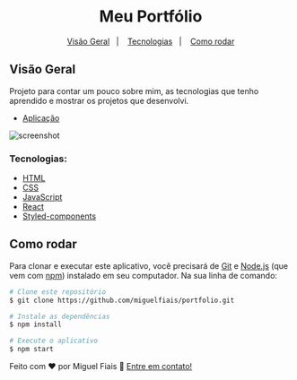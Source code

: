 <h1 align="center">Meu Portfólio</h1>

<div align="center"> 

[Visão Geral](#visão-geral)&nbsp;&nbsp;&nbsp;|&nbsp;&nbsp;&nbsp;
[Tecnologias](#tecnologias)&nbsp;&nbsp;&nbsp;|&nbsp;&nbsp;&nbsp;
[Como rodar](#como-rodar)
</div>

<!-- OVERVIEW -->

## Visão Geral

Projeto para contar um pouco sobre mim, as tecnologias que tenho aprendido e mostrar os projetos que desenvolvi.

- [Aplicação](https://miguelfiais.netlify.app/)

![screenshot](https://user-images.githubusercontent.com/16707738/92399059-5716eb00-f132-11ea-8b14-bcacdc8ec97b.png)


### Tecnologias:

- [HTML](https://developer.mozilla.org/en-US/docs/Web/HTML)
- [CSS](https://developer.mozilla.org/en-US/docs/Web/CSS)
- [JavaScript](https://developer.mozilla.org/en-US/docs/Web/JavaScript)
- [React](https://reactjs.org/)
- [Styled-components](https://styled-components.com/docs/) 

## Como rodar

Para clonar e executar este aplicativo, você precisará de [Git](https://git-scm.com) e [Node.js](https://nodejs.org/en/download/) (que vem com [npm](http://npmjs.com)) instalado em seu computador. Na sua linha de comando:

```bash
# Clone este repositório
$ git clone https://github.com/miguelfiais/portfolio.git

# Instale as dependências
$ npm install

# Execute o aplicativo
$ npm start
```

Feito com ♥ por Miguel Fiais :wave: [Entre em contato!](https://www.linkedin.com/in/miguel-fiais/)
